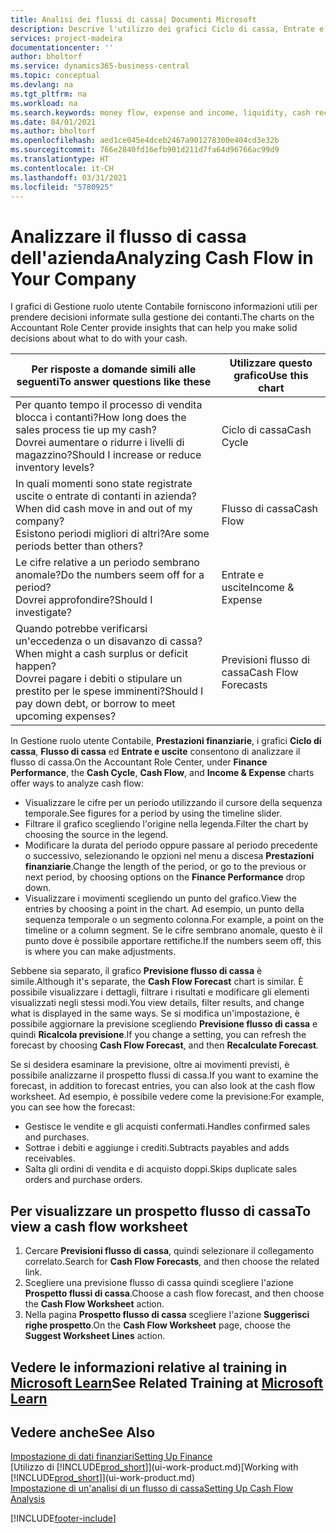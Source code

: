```yaml
---
title: Analisi dei flussi di cassa| Documenti Microsoft
description: Descrive l'utilizzo dei grafici Ciclo di cassa, Entrate e uscite, Flusso di cassa e Previsione flusso di cassa per analizzare i flussi di denaro passati e futuri in entrata e in uscita dalla società.
services: project-madeira
documentationcenter: ''
author: bholtorf
ms.service: dynamics365-business-central
ms.topic: conceptual
ms.devlang: na
ms.tgt_pltfrm: na
ms.workload: na
ms.search.keywords: money flow, expense and income, liquidity, cash receipts minus cash payments, Cartera
ms.date: 04/01/2021
ms.author: bholtorf
ms.openlocfilehash: aed1ce045e4dceb2467a901278300e404cd3e32b
ms.sourcegitcommit: 766e2840fd16efb901d211d7fa64d96766ac99d9
ms.translationtype: HT
ms.contentlocale: it-CH
ms.lasthandoff: 03/31/2021
ms.locfileid: "5780925"
---
```

# <a name="analyzing-cash-flow-in-your-company"></a><span data-ttu-id="ba438-103">Analizzare il flusso di cassa dell'azienda</span><span class="sxs-lookup"><span data-stu-id="ba438-103">Analyzing Cash Flow in Your Company</span></span>
<span data-ttu-id="ba438-104">I grafici di Gestione ruolo utente Contabile forniscono informazioni utili per prendere decisioni informate sulla gestione dei contanti.</span><span class="sxs-lookup"><span data-stu-id="ba438-104">The charts on the Accountant Role Center provide insights that can help you make solid decisions about what to do with your cash.</span></span>  

| <span data-ttu-id="ba438-105">Per risposte a domande simili alle seguenti</span><span class="sxs-lookup"><span data-stu-id="ba438-105">To answer questions like these</span></span> | <span data-ttu-id="ba438-106">Utilizzare questo grafico</span><span class="sxs-lookup"><span data-stu-id="ba438-106">Use this chart</span></span> |
| --- | --- |
| <span data-ttu-id="ba438-107">Per quanto tempo il processo di vendita blocca i contanti?</span><span class="sxs-lookup"><span data-stu-id="ba438-107">How long does the sales process tie up my cash?</span></span></br> <span data-ttu-id="ba438-108">Dovrei aumentare o ridurre i livelli di magazzino?</span><span class="sxs-lookup"><span data-stu-id="ba438-108">Should I increase or reduce inventory levels?</span></span> |<span data-ttu-id="ba438-109">Ciclo di cassa</span><span class="sxs-lookup"><span data-stu-id="ba438-109">Cash Cycle</span></span> |
| <span data-ttu-id="ba438-110">In quali momenti sono state registrate uscite o entrate di contanti in azienda?</span><span class="sxs-lookup"><span data-stu-id="ba438-110">When did cash move in and out of my company?</span></span></br> <span data-ttu-id="ba438-111">Esistono periodi migliori di altri?</span><span class="sxs-lookup"><span data-stu-id="ba438-111">Are some periods better than others?</span></span> |<span data-ttu-id="ba438-112">Flusso di cassa</span><span class="sxs-lookup"><span data-stu-id="ba438-112">Cash Flow</span></span> |
| <span data-ttu-id="ba438-113">Le cifre relative a un periodo sembrano anomale?</span><span class="sxs-lookup"><span data-stu-id="ba438-113">Do the numbers seem off for a period?</span></span></br> <span data-ttu-id="ba438-114">Dovrei approfondire?</span><span class="sxs-lookup"><span data-stu-id="ba438-114">Should I investigate?</span></span> |<span data-ttu-id="ba438-115">Entrate e uscite</span><span class="sxs-lookup"><span data-stu-id="ba438-115">Income & Expense</span></span> |
| <span data-ttu-id="ba438-116">Quando potrebbe verificarsi un'eccedenza o un disavanzo di cassa?</span><span class="sxs-lookup"><span data-stu-id="ba438-116">When might a cash surplus or deficit happen?</span></span></br> <span data-ttu-id="ba438-117">Dovrei pagare i debiti o stipulare un prestito per le spese imminenti?</span><span class="sxs-lookup"><span data-stu-id="ba438-117">Should I pay down debt, or borrow to meet upcoming expenses?</span></span> |<span data-ttu-id="ba438-118">Previsioni flusso di cassa</span><span class="sxs-lookup"><span data-stu-id="ba438-118">Cash Flow Forecasts</span></span> |

<span data-ttu-id="ba438-119">In Gestione ruolo utente Contabile, **Prestazioni finanziarie**, i grafici **Ciclo di cassa**, **Flusso di cassa** ed **Entrate e uscite** consentono di analizzare il flusso di cassa.</span><span class="sxs-lookup"><span data-stu-id="ba438-119">On the Accountant Role Center, under **Finance Performance**, the **Cash Cycle**, **Cash Flow**, and **Income & Expense** charts offer ways to analyze cash flow:</span></span>  

* <span data-ttu-id="ba438-120">Visualizzare le cifre per un periodo utilizzando il cursore della sequenza temporale.</span><span class="sxs-lookup"><span data-stu-id="ba438-120">See figures for a period by using the timeline slider.</span></span>  
* <span data-ttu-id="ba438-121">Filtrare il grafico scegliendo l'origine nella legenda.</span><span class="sxs-lookup"><span data-stu-id="ba438-121">Filter the chart by choosing the source in the legend.</span></span>  
* <span data-ttu-id="ba438-122">Modificare la durata del periodo oppure passare al periodo precedente o successivo, selezionando le opzioni nel menu a discesa **Prestazioni finanziarie**.</span><span class="sxs-lookup"><span data-stu-id="ba438-122">Change the length of the period, or go to the previous or next period, by choosing options on the **Finance Performance** drop down.</span></span>  
* <span data-ttu-id="ba438-123">Visualizzare i movimenti scegliendo un punto del grafico.</span><span class="sxs-lookup"><span data-stu-id="ba438-123">View the entries by choosing a point in the chart.</span></span> <span data-ttu-id="ba438-124">Ad esempio, un punto della sequenza temporale o un segmento colonna.</span><span class="sxs-lookup"><span data-stu-id="ba438-124">For example, a point on the timeline or a column segment.</span></span> <span data-ttu-id="ba438-125">Se le cifre sembrano anomale, questo è il punto dove è possibile apportare rettifiche.</span><span class="sxs-lookup"><span data-stu-id="ba438-125">If the numbers seem off, this is where you can make adjustments.</span></span>  

<span data-ttu-id="ba438-126">Sebbene sia separato, il grafico **Previsione flusso di cassa** è simile.</span><span class="sxs-lookup"><span data-stu-id="ba438-126">Although it's separate, the **Cash Flow Forecast** chart is similar.</span></span> <span data-ttu-id="ba438-127">È possibile visualizzare i dettagli, filtrare i risultati e modificare gli elementi visualizzati negli stessi modi.</span><span class="sxs-lookup"><span data-stu-id="ba438-127">You view details, filter results, and change what is displayed in the same ways.</span></span> <span data-ttu-id="ba438-128">Se si modifica un'impostazione, è possibile aggiornare la previsione scegliendo **Previsione flusso di cassa** e quindi **Ricalcola previsione**.</span><span class="sxs-lookup"><span data-stu-id="ba438-128">If you change a setting, you can refresh the forecast by choosing **Cash Flow Forecast**, and then **Recalculate Forecast**.</span></span>

<span data-ttu-id="ba438-129">Se si desidera esaminare la previsione, oltre ai movimenti previsti, è possibile analizzarne il prospetto flussi di cassa.</span><span class="sxs-lookup"><span data-stu-id="ba438-129">If you want to examine the forecast, in addition to forecast entries, you can also look at the cash flow worksheet.</span></span> <span data-ttu-id="ba438-130">Ad esempio, è possibile vedere come la previsione:</span><span class="sxs-lookup"><span data-stu-id="ba438-130">For example, you can see how the forecast:</span></span>

* <span data-ttu-id="ba438-131">Gestisce le vendite e gli acquisti confermati.</span><span class="sxs-lookup"><span data-stu-id="ba438-131">Handles confirmed sales and purchases.</span></span>  
* <span data-ttu-id="ba438-132">Sottrae i debiti e aggiunge i crediti.</span><span class="sxs-lookup"><span data-stu-id="ba438-132">Subtracts payables and adds receivables.</span></span>  
* <span data-ttu-id="ba438-133">Salta gli ordini di vendita e di acquisto doppi.</span><span class="sxs-lookup"><span data-stu-id="ba438-133">Skips duplicate sales orders and purchase orders.</span></span>  

## <a name="to-view-a-cash-flow-worksheet"></a><span data-ttu-id="ba438-134">Per visualizzare un prospetto flusso di cassa</span><span class="sxs-lookup"><span data-stu-id="ba438-134">To view a cash flow worksheet</span></span>
1. <span data-ttu-id="ba438-135">Cercare **Previsioni flusso di cassa**, quindi selezionare il collegamento correlato.</span><span class="sxs-lookup"><span data-stu-id="ba438-135">Search for **Cash Flow Forecasts**, and then choose the related link.</span></span>  
2. <span data-ttu-id="ba438-136">Scegliere una previsione flusso di cassa quindi scegliere l'azione **Prospetto flussi di cassa**.</span><span class="sxs-lookup"><span data-stu-id="ba438-136">Choose a cash flow forecast, and then choose the **Cash Flow Worksheet** action.</span></span>  
3. <span data-ttu-id="ba438-137">Nella pagina **Prospetto flusso di cassa** scegliere l'azione **Suggerisci righe prospetto**.</span><span class="sxs-lookup"><span data-stu-id="ba438-137">On the **Cash Flow Worksheet** page, choose the **Suggest Worksheet Lines** action.</span></span>  

## <a name="see-related-training-at-microsoft-learn"></a><span data-ttu-id="ba438-138">Vedere le informazioni relative al training in [Microsoft Learn](/learn/modules/forecast-cash-flow-dynamics-365-business-central/index)</span><span class="sxs-lookup"><span data-stu-id="ba438-138">See Related Training at [Microsoft Learn](/learn/modules/forecast-cash-flow-dynamics-365-business-central/index)</span></span>

## <a name="see-also"></a><span data-ttu-id="ba438-139">Vedere anche</span><span class="sxs-lookup"><span data-stu-id="ba438-139">See Also</span></span>
[<span data-ttu-id="ba438-140">Impostazione di dati finanziari</span><span class="sxs-lookup"><span data-stu-id="ba438-140">Setting Up Finance</span></span>](finance-setup-finance.md)  
<span data-ttu-id="ba438-141">[Utilizzo di [!INCLUDE[prod_short](includes/prod_short.md)]](ui-work-product.md)</span><span class="sxs-lookup"><span data-stu-id="ba438-141">[Working with [!INCLUDE[prod_short](includes/prod_short.md)]](ui-work-product.md)</span></span>  
[<span data-ttu-id="ba438-142">Impostazione di un'analisi di un flusso di cassa</span><span class="sxs-lookup"><span data-stu-id="ba438-142">Setting Up Cash Flow Analysis</span></span>](finance-setup-cash-flow-analyses.md)  


[!INCLUDE[footer-include](includes/footer-banner.md)]